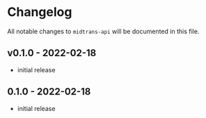 # Changelog

All notable changes to `midtrans-api` will be documented in this file.

## v0.1.0 - 2022-02-18

- initial release

## 0.1.0 - 2022-02-18

- initial release
